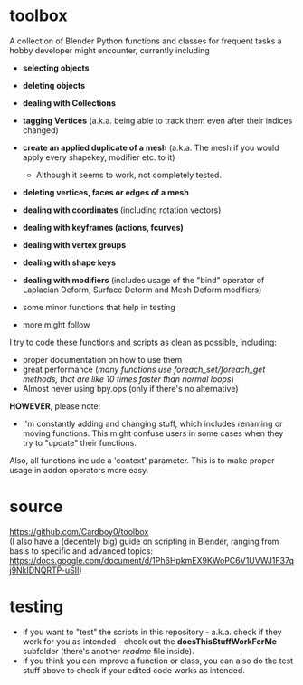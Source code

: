 # toolbox
A collection of Blender Python functions and classes for frequent tasks a hobby developer might encounter, currently including
- **selecting objects**
- **deleting objects**
- **dealing with Collections**
- **tagging Vertices** (a.k.a. being able to track them even after their indices changed)
- **create an applied duplicate of a mesh** (a.k.a. The mesh if you would apply every shapekey, modifier etc. to it)
    - Although it seems to work, not completely tested.
- **deleting vertices, faces or edges of a mesh**
- **dealing with coordinates** (including rotation vectors)
- **dealing with keyframes (actions, fcurves)**
- **dealing with vertex groups** 
- **dealing with shape keys**
- **dealing with modifiers** (includes usage of the "bind" operator of Laplacian Deform, Surface Deform and Mesh Deform modifiers)
- some minor functions that help in testing

- more might follow


I try to code these functions and scripts as clean as possible, including:
- proper documentation on how to use them
- great performance (*many functions use foreach_set/foreach_get methods, that are like 10 times faster than normal loops*)
- Almost never using bpy.ops (only if there's no alternative) 

**HOWEVER**, please note:
- I'm constantly adding and changing stuff, which includes renaming or moving functions. This might confuse users in some cases when they try to "update" their functions.


Also, all functions include a 'context' parameter. This is to make proper usage in addon operators more easy.

# source
https://github.com/Cardboy0/toolbox  
(I also have a (decentely big) guide on scripting in Blender, ranging from basis to specific and advanced topics: https://docs.google.com/document/d/1Ph6HpkmEX9KWoPC6V1UVWJ1F37qj9NkIDNQRTP-uSII)


# testing
- if you want to "test" the scripts in this repository - a.k.a. check if they work for you as intended - check out the **doesThisStuffWorkForMe** subfolder (there's another *readme* file inside).
- if you think you can improve a function or class, you can also do the test stuff above to check if your edited code works as intended.


